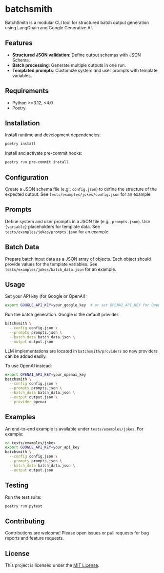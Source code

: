 # batchsmith

BatchSmith is a modular CLI tool for structured batch output generation using LangChain and Google Generative AI.

## Features

- **Structured JSON validation**: Define output schemas with JSON Schema.
- **Batch processing**: Generate multiple outputs in one run.
- **Templated prompts**: Customize system and user prompts with template variables.

## Requirements

- Python >=3.12, <4.0
- Poetry

## Installation

Install runtime and development dependencies:

```bash
poetry install
```

Install and activate pre-commit hooks:

```bash
poetry run pre-commit install
```

## Configuration

Create a JSON schema file (e.g., `config.json`) to define the structure of the expected output.
See `tests/examples/jokes/config.json` for an example.

## Prompts

Define system and user prompts in a JSON file (e.g., `prompts.json`).
Use `{variable}` placeholders for template data.
See `tests/examples/jokes/prompts.json` for an example.

## Batch Data

Prepare batch input data as a JSON array of objects. Each object should provide values for the template variables.
See `tests/examples/jokes/batch_data.json` for an example.

## Usage

Set your API key (for Google or OpenAI):

```bash
export GOOGLE_API_KEY=your_google_key  # or set OPENAI_API_KEY for OpenAI
```

Run the batch generation. Google is the default provider:

```bash
batchsmith \
  --config config.json \
  --prompts prompts.json \
  --batch_data batch_data.json \
  --output output.json
```

LLM implementations are located in `batchsmith/providers` so new providers can
be added easily.

To use OpenAI instead:

```bash
export OPENAI_API_KEY=your_openai_key
batchsmith \
  --config config.json \
  --prompts prompts.json \
  --batch_data batch_data.json \
  --output output.json \
  --provider openai
```

## Examples

An end-to-end example is available under `tests/examples/jokes`. For example:

```bash
cd tests/examples/jokes
export GOOGLE_API_KEY=your_api_key
batchsmith \
  --config config.json \
  --prompts prompts.json \
  --batch_data batch_data.json \
  --output output.json
```

## Testing

Run the test suite:

```bash
poetry run pytest
```

## Contributing

Contributions are welcome! Please open issues or pull requests for bug reports and feature requests.

## License

This project is licensed under the [MIT License](LICENSE).
